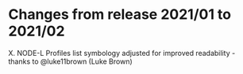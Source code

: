 # Changes from release 2021/01 to 2021/02
X. NODE-L Profiles list symbology adjusted for improved readability - thanks to @luke11brown (Luke Brown)
